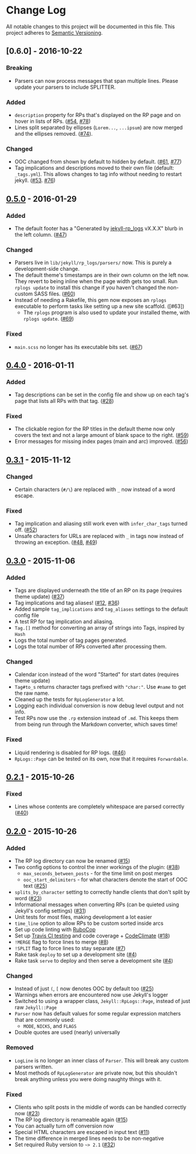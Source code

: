 # Change Log
All notable changes to this project will be documented in this file.
This project adheres to [Semantic Versioning](http://semver.org/).

## [0.6.0] - 2016-10-22
### Breaking
- Parsers can now process messages that span multiple lines. Please update your parsers to include SPLITTER.

### Added
- `description` property for RPs that's displayed on the RP page and on hover in lists of RPs. ([#54], [#78])
- Lines split separated by ellipses (`Lorem...`, `...ipsum`) are now merged and the ellipses removed. ([#74]).

### Changed
- OOC changed from shown by default to hidden by default. ([#61], [#77])
- Tag implications and descriptions moved to their own file (default: `_tags.yml`). This allows changes to tag info without needing to restart jekyll. ([#53]. [#76])

## [0.5.0] - 2016-01-29
### Added
- The default footer has a "Generated by [jekyll-rp_logs](https://github.com/xiagu/jekyll-rp_logs) vX.X.X" blurb in the left column. ([#47])

### Changed
- Parsers live in `lib/jekyll/rp_logs/parsers/` now. This is purely a development-side change.
- The default theme's timestamps are in their own column on the left now. They revert to being inline when the page width gets too small. Run `rplogs update` to install this change if you haven't changed the non-custom SASS files. ([#60])
- Instead of needing a Rakefile, this gem now exposes an `rplogs` executable to perform tasks like setting up a new site scaffold. ([#63])
  - The `rplogs` program is also used to update your installed theme, with `rplogs update`. ([#69])

### Fixed
- `main.scss` no longer has its executable bits set. ([#67])

## [0.4.0] - 2016-01-11
### Added
- Tag descriptions can be set in the config file and show up on each tag's page that lists all RPs with that tag. ([#28])

### Fixed
- The clickable region for the RP titles in the default theme now only covers the text and not a large amount of blank space to the right. ([#59])
- Error messages for missing index pages (main and arc) improved. ([#56])

## [0.3.1] - 2015-11-12
### Changed
- Certain characters (`#/\`) are replaced with `_` now instead of a word escape.

### Fixed
- Tag implication and aliasing still work even with `infer_char_tags` turned off. ([#52])
- Unsafe characters for URLs are replaced with `_` in tags now instead of throwing an exception. ([#48], [#49])

## [0.3.0] - 2015-11-06
### Added
- Tags are displayed underneath the title of an RP on its page (requires theme update) ([#37])
- Tag implications and tag aliases! ([#12], [#36])
- Added sample `tag_implications` and `tag_aliases` settings to the default config file
- A test RP for tag implication and aliasing.
- `Tag.[]` method for converting an array of strings into Tags, inspired by `Hash`
- Logs the total number of tag pages generated.
- Logs the total number of RPs converted after processing them.


### Changed
- Calendar icon instead of the word "Started" for start dates (requires theme update)
- `Tag#to_s` returns character tags prefixed with `"char:"`. Use `#name` to get the raw name.
- Cleaned up the tests for `RpLogGenerator` a lot.
- Logging each individual conversion is now debug level output and not info.
- Test RPs now use the `.rp` extension instead of `.md`. This keeps them from being run through the Markdown converter, which saves time!

### Fixed
- Liquid rendering is disabled for RP logs. ([#46])
- `RpLogs::Page` can be tested on its own, now that it requires `Forwardable`.

## [0.2.1] - 2015-10-26
### Fixed
- Lines whose contents are completely whitespace are parsed correctly ([#40])

## [0.2.0] - 2015-10-26
### Added
- The RP log directory can now be renamed ([#15])
- Two config options to control the inner workings of the plugin: ([#38])
  - `max_seconds_between_posts` - for the time limit on post merges
  - `ooc_start_delimiters` - for what characters denote the start of OOC text ([#25])
- `splits_by_character` setting to correctly handle clients that don't split by word ([#23])
- Informational messages when converting RPs (can be quieted using Jekyll's config settings) ([#31])
- Unit tests for most files, making development a lot easier
- `time_line` option to allow RPs to be custom sorted inside arcs
- Set up code linting with [RuboCop](https://github.com/bbatsov/rubocop)
- Set up [Travis CI testing](https://travis-ci.org/xiagu/jekyll-rp_logs) and code coverage + [CodeClimate](https://codeclimate.com/github/xiagu/jekyll-rp_logs) ([#18])
- `!MERGE` flag to force lines to merge ([#8])
- `!SPLIT` flag to force lines to stay separate  ([#7])
- Rake task `deploy` to set up a development site ([#4])
- Rake task `serve` to deploy and then serve a development site ([#4])

### Changed
- Instead of just `(`, `[` now denotes OOC by default too ([#25])
- Warnings when errors are encountered now use Jekyll's logger
- Switched to using a wrapper class, `Jekyll::RpLogs::Page`, instead of just raw `Jekyll::Page`
- `Parser` now has default values for some regular expression matchers that are commonly used:
  - `MODE`, `NICKS`, and `FLAGS`
- Double quotes are used (nearly) universally

### Removed
- `LogLine` is no longer an inner class of `Parser`. This will break any custom parsers written.
- Most methods of `RpLogGenerator` are private now, but this shouldn't break anything unless you were doing naughty things with it.

### Fixed
- Clients who split posts in the middle of words can be handled correctly now ([#23])
- The RP log directory is renameable again ([#15])
- You can actually turn off conversion now
- Special HTML characters are escaped in input text ([#11])
- The time difference in merged lines needs to be non-negative
- Set required Ruby version to `~> 2.1` ([#32])


[0.5.0]: https://github.com/xiagu/jekyll-rp_logs/compare/v0.4.0...v0.5.0
[0.4.0]: https://github.com/xiagu/jekyll-rp_logs/compare/v0.3.1...v0.4.0
[0.3.1]: https://github.com/xiagu/jekyll-rp_logs/compare/v0.3.0...v0.3.1
[0.3.0]: https://github.com/xiagu/jekyll-rp_logs/compare/v0.2.1...v0.3.0
[0.2.1]: https://github.com/xiagu/jekyll-rp_logs/compare/v0.2.0...v0.2.1
[0.2.0]: https://github.com/xiagu/jekyll-rp_logs/compare/v0.1.6...v0.2.0

[#11]: https://github.com/xiagu/jekyll-rp_logs/issues/11
[#15]: https://github.com/xiagu/jekyll-rp_logs/issues/15
[#23]: https://github.com/xiagu/jekyll-rp_logs/issues/23
[#25]: https://github.com/xiagu/jekyll-rp_logs/issues/25
[#31]: https://github.com/xiagu/jekyll-rp_logs/issues/31
[#32]: https://github.com/xiagu/jekyll-rp_logs/issues/32
[#18]: https://github.com/xiagu/jekyll-rp_logs/issues/18
[#38]: https://github.com/xiagu/jekyll-rp_logs/issues/38
[#8]: https://github.com/xiagu/jekyll-rp_logs/issues/8
[#7]: https://github.com/xiagu/jekyll-rp_logs/issues/7
[#4]: https://github.com/xiagu/jekyll-rp_logs/issues/4
[#40]: https://github.com/xiagu/jekyll-rp_logs/issues/40
[#46]: https://github.com/xiagu/jekyll-rp_logs/issues/46
[#12]: https://github.com/xiagu/jekyll-rp_logs/issues/12
[#36]: https://github.com/xiagu/jekyll-rp_logs/issues/36
[#37]: https://github.com/xiagu/jekyll-rp_logs/issues/37
[#48]: https://github.com/xiagu/jekyll-rp_logs/issues/48
[#49]: https://github.com/xiagu/jekyll-rp_logs/issues/49
[#52]: https://github.com/xiagu/jekyll-rp_logs/issues/52
[#28]: https://github.com/xiagu/jekyll-rp_logs/issues/28
[#59]: https://github.com/xiagu/jekyll-rp_logs/issues/59
[#56]: https://github.com/xiagu/jekyll-rp_logs/issues/56
[#47]: https://github.com/xiagu/jekyll-rp_logs/issues/47
[#57]: https://github.com/xiagu/jekyll-rp_logs/issues/57
[#60]: https://github.com/xiagu/jekyll-rp_logs/issues/60
[#67]: https://github.com/xiagu/jekyll-rp_logs/issues/67
[#69]: https://github.com/xiagu/jekyll-rp_logs/issues/69
[#77]: https://github.com/xiagu/jekyll-rp_logs/issues/77
[#74]: https://github.com/xiagu/jekyll-rp_logs/issues/74
[#61]: https://github.com/xiagu/jekyll-rp_logs/issues/61
[#76]: https://github.com/xiagu/jekyll-rp_logs/issues/76
[#53]: https://github.com/xiagu/jekyll-rp_logs/issues/53
[#54]: https://github.com/xiagu/jekyll-rp_logs/issues/54
[#78]: https://github.com/xiagu/jekyll-rp_logs/issues/78

